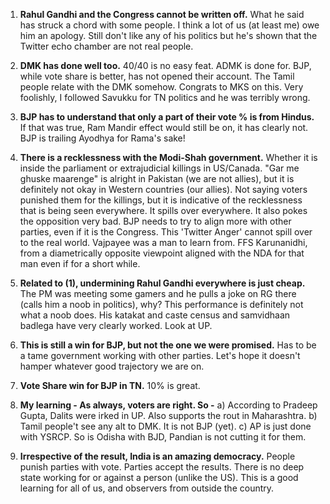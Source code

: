 1. **Rahul Gandhi and the Congress cannot be written off.** What he said has struck a chord with some people. I think a lot of us (at least me) owe him an apology. Still don't like any of his politics but he's shown that the Twitter echo chamber are not real people.

2. **DMK has done well too.** 40/40 is no easy feat. ADMK is done for. BJP, while vote share is better, has not opened their account. The Tamil people relate with the DMK somehow. Congrats to MKS on this. Very foolishly, I followed Savukku for TN politics and he was terribly wrong.

3. **BJP has to understand that only a part of their vote % is from Hindus.** If that was true, Ram Mandir effect would still be on, it has clearly not. BJP is trailing Ayodhya for Rama's sake!

4. **There is a recklessness with the Modi-Shah government.** Whether it is inside the parliament or extrajudicial killings in US/Canada. "Gar me ghuske maarenge" is alright in Pakistan (we are not allies), but it is definitely not okay in Western countries (our allies). Not saying voters punished them for the killings, but it is indicative of the recklessness that is being seen everywhere. It spills over everywhere. It also pokes the opposition very bad. BJP needs to try to align more with other parties, even if it is the Congress. This 'Twitter Anger' cannot spill over to the real world. Vajpayee was a man to learn from. FFS Karunanidhi, from a diametrically opposite viewpoint aligned with the NDA for that man even if for a short while.

5. **Related to (1), undermining Rahul Gandhi everywhere is just cheap.** The PM was meeting some gamers and he pulls a joke on RG there (calls him a noob in politics), why? This performance is definitely not what a noob does. His katakat and caste census and samvidhaan badlega have very clearly worked. Look at UP.

6. **This is still a win for BJP, but not the one we were promised.** Has to be a tame government working with other parties. Let's hope it doesn't hamper whatever good trajectory we are on.

7. **Vote Share win for BJP in TN.** 10% is great.

8. **My learning - As always, voters are right. So -**
   a) According to Pradeep Gupta, Dalits were irked in UP. Also supports the rout in Maharashtra.
   b) Tamil people't see any alt to DMK. It is not BJP (yet).
   c) AP is just done with YSRCP. So is Odisha with BJD, Pandian is not cutting it for them.

9. **Irrespective of the result, India is an amazing democracy.** People punish parties with vote. Parties accept the results. There is no deep state working for or against a person (unlike the US). This is a good learning for all of us, and observers from outside the country.